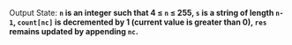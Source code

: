 Output State: **`n` is an integer such that 4 ≤ `n` ≤ 255, `s` is a string of length `n-1`, `count[nc]` is decremented by 1 (current value is greater than 0), `res` remains updated by appending `nc`.**